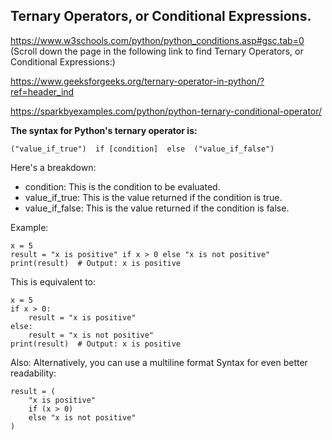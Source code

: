 ## Ternary Operators, or Conditional Expressions.



https://www.w3schools.com/python/python_conditions.asp#gsc.tab=0 (Scroll down the page in the following link to find Ternary Operators, or Conditional Expressions:)

https://www.geeksforgeeks.org/ternary-operator-in-python/?ref=header_ind

https://sparkbyexamples.com/python/python-ternary-conditional-operator/

                                                                                                                                                                                                                                                                            
**The syntax for Python's ternary operator is:**

```("value_if_true")  if [condition]  else  ("value_if_false")```


Here's a breakdown:

- condition: This is the condition to be evaluated.
- value_if_true: This is the value returned if the condition is true.
- value_if_false: This is the value returned if the condition is false.

Example:
```
x = 5
result = "x is positive" if x > 0 else "x is not positive"
print(result)  # Output: x is positive
```

This is equivalent to:

```
x = 5
if x > 0:
    result = "x is positive"
else:
    result = "x is not positive"
print(result)  # Output: x is positive
```

Also:
Alternatively, you can use a multiline format Syntax for even better readability:
```
result = (
    "x is positive" 
    if (x > 0) 
    else "x is not positive"
)
```


